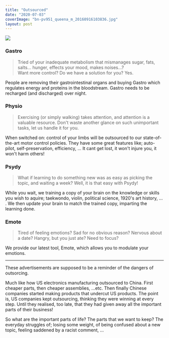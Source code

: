 ```yaml
---
title: "Outsourced"
date: "2020-07-03"
coverImage: "bn-pv951_queena_m_20160916103836.jpg"
layout: post
---
```


![]({{site.baseurl}}/images/{{page.coverImage}})

### Gastro

> Tried of your inadequate metabolism that mismanages sugar, fats, salts... hunger, effects your mood, makes noises...?  
> Want more control? Do we have a solution for you? Yes.

People are removing their gastrointestinal organs and buying Gastro which regulates energy and proteins in the bloodstream. Gastro needs to be recharged (and discharged) over night.

### Physio

> Exercising (or simply walking) takes attention, and attention is a valuable resource. Don't waste another glance on such unimportant tasks, let us handle it for you.

When switched on: control of your limbs will be outsourced to our state-of-the-art motor control policies. They have some great features like; auto-pilot, self-preservation, efficiency, ... It cant get lost, it won't injure you, it won't harm others!

### Psydy

> What if learning to do something new was as easy as picking the topic, and waiting a week? Well, it is that easy with Psydy!

While you wait, we training a copy of your brain on the knowledge or skills you wish to aquire; taekwondo, violin, political science, 1920's art history, ... . We then update your brain to match the trained copy, imparting the learning done.

### Emote

> Tired of feeling emotions? Sad for no obvious reason? Nervous about a date? Hangry, but you just ate? Need to focus?

We provide our latest tool, Emote, which allows you to modulate your emotions. 

* * *

These advertisements are supposed to be a reminder of the dangers of outsorcing.

Much like how US electronics manufacturing outsourced to China. First cheaper parts, then cheaper assemblies, ...etc. Then finally Chinese companies started making products that undercut US products. The point is, US companies kept outsourcing, thinking they were winning at every step. Until they realised, too late, that they had given away all the important parts of their business!

So what are the important parts of life? The parts that we want to keep? The everyday struggles of; losing some weight, of being confused about a new topic, feeling saddened by a racist comment, ...
